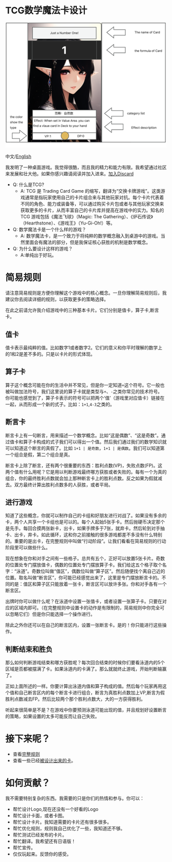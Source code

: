 # TCG数学魔法卡设计
![Card Temp](./pic/Card_temp.jpg)

中文/[English](/README.md)

我发明了一种桌面游戏。我觉得很酷，而且我的精力和能力有限。我希望通过社区来发展和壮大他。如果你感兴趣请阅读并加入进来。[加入Discard](https://discord.gg/9xUGkcg3)

- Q: 什么是TCG?
  -  A: TCG 是 Trading Card Game 的缩写，翻译为“交换卡牌游戏”。这类游戏通常是指玩家使用自己的卡片组合来与其他玩家对抗。每个卡片代表着不同的角色、能力或装备等，可以通过购买卡片包或者与其他玩家交换来获取更多的卡片，从而丰富自己的卡片库并提高在游戏中的实力。知名的 TCG 游戏包括《魔法飞球》（Magic: The Gathering）、《炉石传说》（Hearthstone）、《游戏王》（Yu-Gi-Oh!）等。
- Q: 数学魔法卡是一个什么样的游戏？
  - A: 数学魔法卡，是一个致力于将纯粹的数学概念融入到桌游中的游戏。当然里面会有魔法的部分，但是我保证核心获胜的机制是数学概念。
- Q: 为什么要设计这样的游戏？
  - A:单纯出于好玩。

# 简易规则
请注意简易规则是方便你理解这个游戏中的核心概念。一旦你理解简易规则后，我建议你去阅读详细的规则，以获取更多的策略选择。

在此之前请允许我介绍游戏中的三种基本卡片。它们分别是值卡，算子卡,断言卡。
## 值卡
值卡表示最纯粹的值。比如数字1或者数字2。它们的意义和你平时理解的数学上的1和2是差不多的。只是以卡片的形式体现。
## 算子卡
算子这个概念可能在你的生活中并不常见，但是你一定知道`+`这个符号。它一般也被叫做加法符号，我们这里说的算子卡就是类型与`+`、`-`之类你常见的技术符号。你可能也感觉到了，算子卡表示的符号可以把两个‘值’（游戏里对应值卡）链接在一起，从而形成一个新的式子。比如：`1+1`,`4-3`之类的。
## 断言卡
断言卡上有一句断言，用来描述一个数学概念。比如“这是偶数”、“这是奇数”。通过值卡和算子卡构成的式子我们可以得出一个值。然后我们通过我们的数学知识就可以知道这个断言的真假了。比如 `1+1 | 是奇数`，`1+1 | 是偶数`。我们可以知道第一个组合是假，第二个组合是真。

断言卡上除了断言，还有两个很重要的东西：胜利点数(VP)，失败点数(FP)。这两个值有什么用呢？它是用以判断游戏最终哪方获胜或者失败的。每有一个为真的组合，你的最终胜利点数就会加上那种断言卡上的胜利点数。反之如果为假就减去。双方最终计算出胜利点数多的人获胜，或者平局。

## 进行游戏
知道了这些概念，你就可以制作自己的卡组和好朋友进行对战了。如果没有多余的卡，两个人共享一个卡组也是可以的。每个人起始5张手卡。然后抛硬币决定那个是先手。每回合摸两张新卡，出卡，如果手牌多于7张，就弃卡。然后轮到对手抽卡、出卡，弃卡。如此循环，这和你之前接触的很多游戏都差不多没有什么特别的。重要的是出卡，在完整规则中叫做“行动阶段”。让我们看看在简易规则的行动阶段里可以做些什么。

现在想象在你和对手之间有一些格子。总共有五个，正好可以放置5张卡片。奇数的位置处专门摆放值卡，偶数的位置处专门摆放算子卡。我们给这五个格子取个名字：“泳道”。奇数位叫做“值区”，偶数位叫做“算子区”。然后随便找个离自己近的位置。取名叫做“断言区”，你可能已经感觉出来了，这里是专门摆放断言卡的。不同的是：值区和算子区只能放着一张卡，断言区可以放许多张。你和对手各有一个断言区。

出牌时你可以做什么呢？在泳道中设置一张值卡，或者设置一张算子卡。只要在对应的区域内即可。（在完整规则中设置卡的动作是有限制的，简易规则中你完全可以忽略它们）但是你只能选择一个操作进行。

除此之外你还可以在自己的断言区内，设置一张断言卡。是的！你只能进行这些操作。

## 判断结束和胜负
那么如何判断游戏结束和哪方获胜呢？每次回合结束的时候你们要看泳道内的5个区域是否都被摆满了卡。如果泳道内的卡满了。那么就就终止游戏，开始判断输赢了。

正如上面所述的一样。你要计算出泳道内值和算子构成的值。然后每个玩家再用这个值和自己断言区内的每个断言卡进行组合，断言为真胜利点数加上VP,断言为假胜利点数减去FP。然后比较两个那个胜利点数大，大的一方获得胜利。

听起来很简单是不是？在游戏中你要预测泳道可能出现的值，并且规划好设置断言的策略，如果设置的太多可能反而让自己失败。

# 接下来呢？

- 查看[完整规则](rule/Full_Rule_CN.md)
- 查看一些已经[被设计出来的卡](cards/List_CN.md)。

# 如何贡献？
我不需要特别复杂的东西。我需要的只是你们的热情和参与。你可以：
- 帮忙设计Logo,现在还没有一个好看的Logo
- 帮忙设计卡面，或者卡图。
- 帮忙设计卡片。我知道需要的卡片还有很多很多。
- 帮忙优化规则，规则我自己优化了一些，我知道还不够。
- 帮忙测试已经发布的卡片。
- 帮忙翻译。我希望还有日语版！
- 帮忙宣传。
- 仅仅玩起来。反馈你的感受。